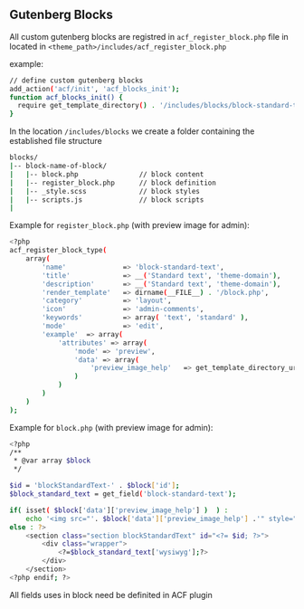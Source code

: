 ## Gutenberg Blocks

All custom gutenberg blocks are registred in `acf_register_block.php` file in located in `<theme_path>/includes/acf_register_block.php`

example:
```bash
// define custom gutenberg blocks
add_action('acf/init', 'acf_blocks_init');
function acf_blocks_init() {
  require get_template_directory() . '/includes/blocks/block-standard-text/register_block.php';
}
```

In the location `/includes/blocks` we create a folder containing the established file structure

```bash
blocks/
|-- block-name-of-block/
|   |-- block.php               // block content
|   |-- register_block.php      // block definition
|   |-- _style.scss             // block styles
|   |-- scripts.js              // block scripts
|
```

Example for `register_block.php` (with preview image for admin):

```bash
<?php
acf_register_block_type(
    array(
        'name'				=> 'block-standard-text',
        'title'				=> __('Standard text', 'theme-domain'),
        'description'		=> __('Standard text', 'theme-domain'),
        'render_template'   => dirname(__FILE__) . '/block.php',
        'category'			=> 'layout',
        'icon'				=> 'admin-comments',
        'keywords'			=> array( 'text', 'standard' ),
        'mode'				=> 'edit',
        'example'  => array(
            'attributes' => array(
                'mode' => 'preview',
                'data' => array(
                    'preview_image_help'   => get_template_directory_uri()  . "/includes/blocks/block-standard-text/img.png",
                )
            )
        )
    )
);
```

Example for `block.php` (with preview image for admin):

```bash
<?php
/**
 * @var array $block
 */

$id = 'blockStandardText-' . $block['id'];
$block_standard_text = get_field('block-standard-text');

if( isset( $block['data']['preview_image_help'] )  ) :
    echo '<img src="'. $block['data']['preview_image_help'] .'" style="width:100%; height:auto;">';
else : ?>
    <section class="section blockStandardText" id="<?= $id; ?>">
        <div class="wrapper">
            <?=$block_standard_text['wysiwyg'];?>
        </div>
    </section>
<?php endif; ?>
```
All fields uses in block need be definited in ACF plugin